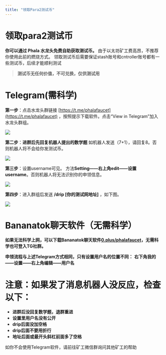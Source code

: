 ```yaml
---
title: "领取Para2测试币"
---
```


# 领取para2测试币

**你可以通过 Phala 水龙头免费自助获取测试币。** 由于以太坊矿工费高昂，不推荐你使用此前的燃烧方式。
领取测试币后需要保证stash账号和cntroller账号都有一些测试币，后续才能顺利测试

> **测试币无任何价值，不可兑换，仅供测试用**

# Telegram(需科学)

**第一步**：点击水龙头群链接 [https://t.me/phalafaucet](https://t.me/phalafaucet) ，按照提示下载软件。点击“View in Telegram”加入水龙头群组。

![](/images/docs/khala-mining/faucet-1.png)

**第二步**：**进群后先回复机器人提出的数学题**
如机器人发送（7+1），请回复8。否则机器人将不会给你发测试币。

![](/images/docs/khala-mining/faucet-2.png)

**第三步**：设置username可见。
方法**Setting——右上角edit——设置username**。否则机器人将无法识别你的申领信息。

![](/images/docs/khala-mining/faucet-3.png)

**第四步**：进入群组后发送  **/drip [你的测试网地址]** ，如下图。

![](/images/docs/khala-mining/faucet-4.png)

# Bananatok聊天软件（无需科学）
**如果无法科学上网，可以下载Bananatok聊天软件**[**0.plus/phalafaucet**](https://0.plus/phalafaucet)**，无需科学也可登入TG社群。**
​

**申领流程与上述Telegram方式相同，只有设置用户名的位置不同：**
**右下角我的——设置——右上角编辑——用户名**
**​**

# **注意：如果发了消息机器人没反应，检查以下：**

- **进群后没回复数学题，退群重进**
- **设置里用户名没有公开**
- **drip后面没加空格**
- **drip后面不要用折行**
- **地址后面或最开头斜杠前面多了空格**

如你不会使用Telegram软件，请前往矿工微信群询问其他矿工的帮助

<!-- The difference between Para-2 Testnet and Khala is the underlying relaychain, which should be opaque to the miners. -->
